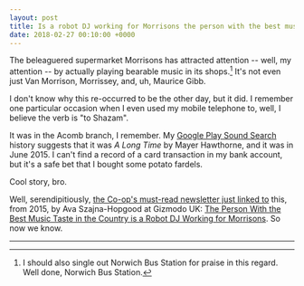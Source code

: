 ```yaml
---
layout: post
title: Is a robot DJ working for Morrisons the person with the best music taste in the country?
date: 2018-02-27 00:10:00 +0000
---
```


The beleaguered supermarket Morrisons has attracted attention -- well, my attention -- by actually playing bearable music in its shops.[^1]
It's not even just Van Morrison, Morrissey, and, uh, Maurice Gibb.

I don't know why this re-occurred to be the other day, but it did.
I remember one particular occasion when I even used my mobile telephone to, well, I believe the verb is "to Shazam".

It was in the Acomb branch, I remember.
My [Google Play Sound Search](https://myactivity.google.com/page?page=soundsearch) history suggests that it was <cite>A Long Time</cite> by Mayer Hawthorne, and it was in June 2015.
I can't find a record of a card transaction in my bank account, but it's a safe bet that I bought some potato fardels.

Cool story, bro.

Well, serendipitiously,
[the Co-op's must-read newsletter just linked to](https://coopdigitalnewsletter.tumblr.com/post/171305991827/26-feb-2018-we-have-created-tools-that-are)
this, from 2015, by Ava Szajna-Hopgood at Gizmodo UK:
[The Person With the Best Music Taste in the Country is a Robot DJ Working for Morrisons](http://www.gizmodo.co.uk/2015/10/the-person-with-the-best-music-taste-in-the-country-is-a-robot-dj-working-for-morrisons/).
So now we know.

<hr class="hr" />

[^1]: I should also single out Norwich Bus Station for praise in this regard. Well done, Norwich Bus Station.
